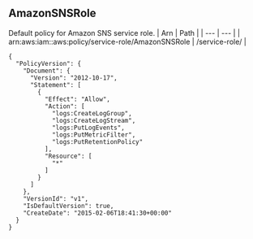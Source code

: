 
## AmazonSNSRole
Default policy for Amazon SNS service role.
| Arn | Path |
| --- | --- |
| arn:aws:iam::aws:policy/service-role/AmazonSNSRole | /service-role/ |
```
{
  "PolicyVersion": {
    "Document": {
      "Version": "2012-10-17",
      "Statement": [
        {
          "Effect": "Allow",
          "Action": [
            "logs:CreateLogGroup",
            "logs:CreateLogStream",
            "logs:PutLogEvents",
            "logs:PutMetricFilter",
            "logs:PutRetentionPolicy"
          ],
          "Resource": [
            "*"
          ]
        }
      ]
    },
    "VersionId": "v1",
    "IsDefaultVersion": true,
    "CreateDate": "2015-02-06T18:41:30+00:00"
  }
}
```

